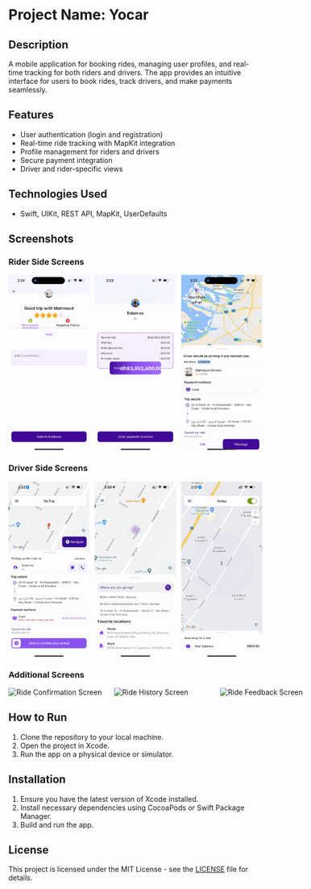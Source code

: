 # Project Name: Yocar

## Description
A mobile application for booking rides, managing user profiles, and real-time tracking for both riders and drivers. The app provides an intuitive interface for users to book rides, track drivers, and make payments seamlessly.

## Features
- User authentication (login and registration)
- Real-time ride tracking with MapKit integration
- Profile management for riders and drivers
- Secure payment integration
- Driver and rider-specific views

## Technologies Used
- Swift, UIKit, REST API, MapKit, UserDefaults

## Screenshots

### Rider Side Screens

<div style="display: grid; grid-template-columns: repeat(3, 1fr); gap: 10px;">
    <img src="screenshots/screenshot1.png" alt="Rider Home Screen" width="200">
    <img src="screenshots/screenshot2.png" alt="Ride Booking Screen" width="200">
    <img src="screenshots/screenshot3.png" alt="Payment Screen" width="200">
</div>

### Driver Side Screens

<div style="display: grid; grid-template-columns: repeat(3, 1fr); gap: 10px;">
    <img src="screenshots/screenshot4.png" alt="Driver Home Screen" width="200">
    <img src="screenshots/screenshot5.png" alt="Ride Acceptance Screen" width="200">
    <img src="screenshots/screenshot6.png" alt="Trip in Progress Screen" width="200">
</div>

### Additional Screens

<div style="display: grid; grid-template-columns: repeat(3, 1fr); gap: 10px;">
    <img src="screenshots/ride_confirmation.png" alt="Ride Confirmation Screen" width="200">
    <img src="screenshots/ride_history.png" alt="Ride History Screen" width="200">
    <img src="screenshots/ride_feedback.png" alt="Ride Feedback Screen" width="200">
</div>

## How to Run
1. Clone the repository to your local machine.
2. Open the project in Xcode.
3. Run the app on a physical device or simulator.

## Installation
1. Ensure you have the latest version of Xcode installed.
2. Install necessary dependencies using CocoaPods or Swift Package Manager.
3. Build and run the app.

## License
This project is licensed under the MIT License - see the [LICENSE](LICENSE) file for details.
